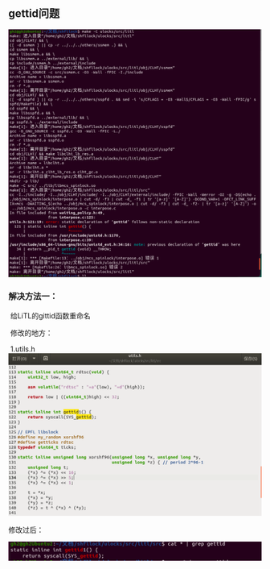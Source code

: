 ## gettid问题

![Xnip2020-11-27_10-14-04](./Xnip2020-11-27_10-14-04.png)

### 	解决方法一：

​		给LiTL的gittid函数重命名

​		修改的地方：

​			1.utils.h			![image-20201127103014213](./image-20201127103014213.png)

修改过后：

![image-20201127103254862](linux的坑.assets/image-20201127103254862.png)



